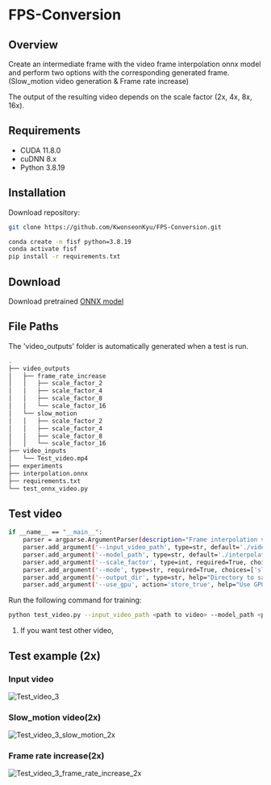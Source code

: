 # FPS-Conversion

## Overview
Create an intermediate frame with the video frame interpolation onnx model and perform two options with the corresponding generated frame. (Slow_motion video generation & Frame rate increase)

The output of the resulting video depends on the scale factor (2x, 4x, 8x, 16x).

## Requirements
- CUDA 11.8.0
- cuDNN 8.x
- Python 3.8.19


## Installation

Download repository:
```bash
git clone https://github.com/KwonseonKyu/FPS-Conversion.git
```

```bash
conda create -n fisf python=3.8.19
conda activate fisf
pip install -r requirements.txt
```

## Download 

Download pretrained [ONNX model](https://drive.google.com/file/d/1-MIVhCToz8_IKC1B9k47uHtg1cMNyXNO/view?usp=sharing)


## File Paths

The 'video_outputs' folder is automatically generated when a test is run.

```bash
.
├── video_outputs
│   ├── frame_rate_increase
│   │   ├── scale_factor_2
│   │   ├── scale_factor_4
│   │   ├── scale_factor_8
│   │   └── scale_factor_16
│   └── slow_motion
│   │   ├── scale_factor_2
│   │   ├── scale_factor_4
│   │   ├── scale_factor_8
│   │   └── scale_factor_16
├── video_inputs
│   └── Test_video.mp4
├── experiments
├── interpolation.onnx
├── requirements.txt
└── test_onnx_video.py
```

## Test video

```bash
if __name__ == "__main__":
    parser = argparse.ArgumentParser(description="Frame interpolation video generation")
    parser.add_argument('--input_video_path', type=str, default='./video_inputs/Test_video.mp4', help="Path to the input video")
    parser.add_argument('--model_path', type=str, default='./interpolation.onnx' , help="Path to the ONNX model")
    parser.add_argument('--scale_factor', type=int, required=True, choices=[2, 4, 8, 16], help='Interpolation scale factor (2x, 4x, 8x, 16x)')
    parser.add_argument('--mode', type=str, required=True, choices=['slow_motion', 'frame_rate_increase'], help="Mode for video generation")
    parser.add_argument('--output_dir', type=str, help="Directory to save the output video")
    parser.add_argument('--use_gpu', action='store_true', help="Use GPU for inference if available")
```

Run the following command for training:

```bash
python test_video.py --input_video_path <path to video> --model_path <path to onnx model> --scale_factor <choice: 2, 4, 8, 16> --mode <choice: slow_motion, frame_rate_increase> --output_dir <path to output folder> --use_gpu <If you use cpu, you don't have to write it>
```

1. If you want test other video, 

## Test example (2x)

### Input video
![Test_video_3](https://github.com/user-attachments/assets/8c25817a-3cdd-4c5f-ba6d-13286b3ca9be)


### Slow_motion video(2x)
![Test_video_3_slow_motion_2x](https://github.com/user-attachments/assets/bc5ff3d4-6d05-483e-8798-d6db84d82a91)


### Frame rate increase(2x)
![Test_video_3_frame_rate_increase_2x](https://github.com/user-attachments/assets/231c1053-f9e7-4da0-be2c-5f34895066ae)


